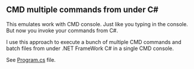 ## CMD multiple commands from under C#
 
This emulates work with CMD console. Just like you typing in the console. But now you invoke your commands from C#.

I use this approach to execute a bunch of multiple CMD commands and batch files from under .NET FrameWork C# in a single CMD console.

See [Program.cs](https://github.com/it3xl/cmd-multiple-commands-from-under-csharp/blob/master/Program.cs) file.
